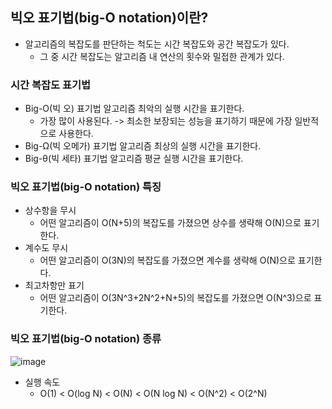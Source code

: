 ## 빅오 표기법(big-O notation)이란?
* 알고리즘의 복잡도를 판단하는 척도는 시간 복잡도와 공간 복잡도가 있다. 
  * 그 중 시간 복잡도는 알고리즘 내 연산의 횟수와 밀접한 관계가 있다.

### 시간 복잡도 표기법
* Big-O(빅 오) 표기법 알고리즘 최악의 실행 시간을 표기한다. 
  * 가장 많이 사용된다. -> 최소한 보장되는 성능을 표기하기 때문에 가장 일반적으로 사용한다.
* Big-Ω(빅 오메가) 표기법 알고리즘 최상의 실행 시간을 표기한다.
* Big-θ(빅 세타) 표기법 알고리즘 평균 실행 시간을 표기한다.

### 빅오 표기법(big-O notation) 특징
* 상수항을 무시
  * 어떤 알고리즘이 O(N+5)의 복잡도를 가졌으면 상수를 생략해 O(N)으로 표기한다.
* 계수도 무시
  * 어떤 알고리즘이 O(3N)의 복잡도를 가졌으면 계수를 생략해 O(N)으로 표기한다.
* 최고차항만 표기
  * 어떤 알고리즘이 O(3N^3+2N^2+N+5)의 복잡도를 가졌으면 O(N^3)으로 표기한다.

### 빅오 표기법(big-O notation) 종류
![image](https://user-images.githubusercontent.com/108817236/211775525-695fccf9-253d-4a35-9e54-296de3ac63a6.png)
* 실행 속도
  * O(1) < O(log N) < O(N) < O(N log N) < O(N^2) < O(2^N)

